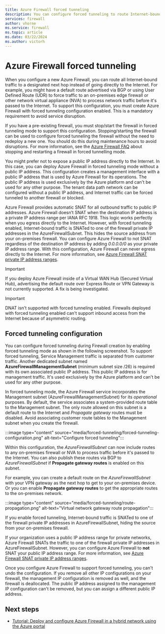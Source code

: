 ```yaml
---
title: Azure Firewall forced tunneling
description: You can configure forced tunneling to route Internet-bound traffic to another firewall or network virtual appliance for further processing.
services: firewall
author: vhorne
ms.service: firewall
ms.topic: article
ms.date: 03/22/2024
ms.author: victorh
---
```


# Azure Firewall forced tunneling

When you configure a new Azure Firewall, you can route all Internet-bound traffic to a designated next hop instead of going directly to the Internet. For example, you might have a default route advertised via BGP or using User Defined Route (UDR) to force traffic to an on-premises edge firewall or other network virtual appliance (NVA) to process network traffic before it's passed to the Internet. To support this configuration, you must create Azure Firewall with forced tunneling configuration enabled. This is a mandatory requirement to avoid service disruption. 

If you have a pre-existing firewall, you must stop/start the firewall in forced tunneling mode to support this configuration. Stopping/starting the firewall can be used to configure forced tunneling the firewall without the need to redeploy a new one. You should do this during maintenance hours to avoid disruptions. For more information, see the [Azure Firewall FAQ](firewall-faq.yml#how-can-i-stop-and-start-azure-firewall) about stopping and restarting a firewall in forced tunnelling mode.

You might prefer not to expose a public IP address directly to the Internet. In this case, you can deploy Azure Firewall in forced tunneling mode without a public IP address. This configuration creates a management interface with a public IP address that is used by Azure Firewall for its operations. The public IP address is used exclusively by the Azure platform and can't be used for any other purpose. The tenant data path network can be configured without a public IP address, and Internet traffic can be forced tunneled to another firewall or blocked.

Azure Firewall provides automatic SNAT for all outbound traffic to public IP addresses. Azure Firewall doesn’t SNAT when the destination IP address is a private IP address range per IANA RFC 1918. This logic works perfectly when you egress directly to the Internet. However, with forced tunneling enabled, Internet-bound traffic is SNATed to one of the firewall private IP addresses in the AzureFirewallSubnet. This hides the source address from your on-premises firewall. You can configure Azure Firewall to not SNAT regardless of the destination IP address by adding *0.0.0.0/0* as your private IP address range. With this configuration, Azure Firewall can never egress directly to the Internet. For more information, see [Azure Firewall SNAT private IP address ranges](snat-private-range.md).

> [!IMPORTANT]
> If you deploy Azure Firewall inside of a Virtual WAN Hub (Secured Virtual Hub), advertising the default route over Express Route or VPN Gateway is not currently supported. A fix is being investigated.

> [!IMPORTANT]
> DNAT isn't supported with forced tunneling enabled. Firewalls deployed with forced tunneling enabled can't support inbound access from the Internet because of asymmetric routing.

## Forced tunneling configuration

You can configure forced tunneling during Firewall creation by enabling forced tunneling mode as shown in the following screenshot. To support forced tunneling, Service Management traffic is separated from customer traffic. Another dedicated subnet named **AzureFirewallManagementSubnet** (minimum subnet size /26) is required with its own associated public IP address. This public IP address is for management traffic. It's used exclusively by the Azure platform and can't be used for any other purpose.

In forced tunneling mode, the Azure Firewall service incorporates the Management subnet (AzureFirewallManagementSubnet) for its *operational* purposes. By default, the service associates a system-provided route table to the Management subnet. The only route allowed on this subnet is a default route to the Internet and *Propagate gateway* routes must be disabled. Avoid associating customer route tables to the Management subnet when you create the firewall. 

:::image type="content" source="media/forced-tunneling/forced-tunneling-configuration.png" alt-text="Configure forced tunneling":::

Within this configuration, the *AzureFirewallSubnet* can now include routes to any on-premises firewall or NVA to process traffic before it's passed to the Internet. You can also publish these routes via BGP to *AzureFirewallSubnet* if **Propagate gateway routes** is enabled on this subnet.

For example, you can create a default route on the *AzureFirewallSubnet* with your VPN gateway as the next hop to get to your on-premises device. Or you can enable **Propagate gateway routes** to get the appropriate routes to the on-premises network.

:::image type="content" source="media/forced-tunneling/route-propagation.png" alt-text="Virtual network gateway route propagation":::

If you enable forced tunneling, Internet-bound traffic is SNATed to one of the firewall private IP addresses in AzureFirewallSubnet, hiding the source from your on-premises firewall.

If your organization uses a public IP address range for private networks, Azure Firewall SNATs the traffic to one of the firewall private IP addresses in AzureFirewallSubnet. However, you can configure Azure Firewall to **not** SNAT your public IP address range. For more information, see [Azure Firewall SNAT private IP address ranges](snat-private-range.md).

Once you configure Azure Firewall to support forced tunneling, you can't undo the configuration. If you remove all other IP configurations on your firewall, the management IP configuration is removed as well, and the firewall is deallocated. The public IP address assigned to the management IP configuration can't be removed, but you can assign a different public IP address.

## Next steps

- [Tutorial: Deploy and configure Azure Firewall in a hybrid network using the Azure portal](tutorial-hybrid-portal.md)
